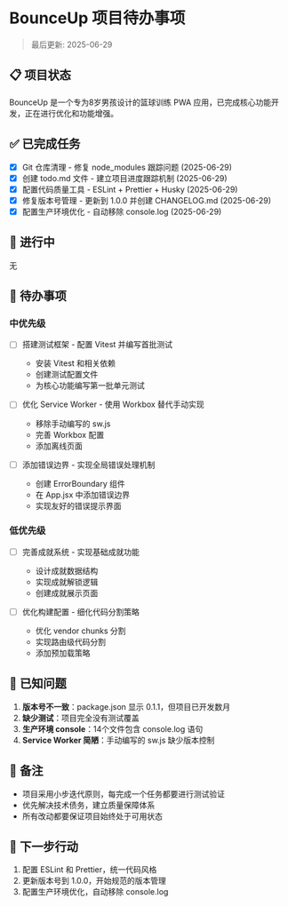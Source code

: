 # BounceUp 项目待办事项

> 最后更新: 2025-06-29

## 📋 项目状态

BounceUp 是一个专为8岁男孩设计的篮球训练 PWA 应用，已完成核心功能开发，正在进行优化和功能增强。

## ✅ 已完成任务

- [x] Git 仓库清理 - 修复 node_modules 跟踪问题 (2025-06-29)
- [x] 创建 todo.md 文件 - 建立项目进度跟踪机制 (2025-06-29)
- [x] 配置代码质量工具 - ESLint + Prettier + Husky (2025-06-29)
- [x] 修复版本号管理 - 更新到 1.0.0 并创建 CHANGELOG.md (2025-06-29)
- [x] 配置生产环境优化 - 自动移除 console.log (2025-06-29)

## 🔄 进行中

无

## 📌 待办事项

### 中优先级

- [ ] 搭建测试框架 - 配置 Vitest 并编写首批测试
  - 安装 Vitest 和相关依赖
  - 创建测试配置文件
  - 为核心功能编写第一批单元测试

- [ ] 优化 Service Worker - 使用 Workbox 替代手动实现
  - 移除手动编写的 sw.js
  - 完善 Workbox 配置
  - 添加离线页面

- [ ] 添加错误边界 - 实现全局错误处理机制
  - 创建 ErrorBoundary 组件
  - 在 App.jsx 中添加错误边界
  - 实现友好的错误提示界面

### 低优先级

- [ ] 完善成就系统 - 实现基础成就功能
  - 设计成就数据结构
  - 实现成就解锁逻辑
  - 创建成就展示页面

- [ ] 优化构建配置 - 细化代码分割策略
  - 优化 vendor chunks 分割
  - 实现路由级代码分割
  - 添加预加载策略

## 🐛 已知问题

1. **版本号不一致**：package.json 显示 0.1.1，但项目已开发数月
2. **缺少测试**：项目完全没有测试覆盖
3. **生产环境 console**：14个文件包含 console.log 语句
4. **Service Worker 简陋**：手动编写的 sw.js 缺少版本控制

## 📝 备注

- 项目采用小步迭代原则，每完成一个任务都要进行测试验证
- 优先解决技术债务，建立质量保障体系
- 所有改动都要保证项目始终处于可用状态

## 🚀 下一步行动

1. 配置 ESLint 和 Prettier，统一代码风格
2. 更新版本号到 1.0.0，开始规范的版本管理
3. 配置生产环境优化，自动移除 console.log
